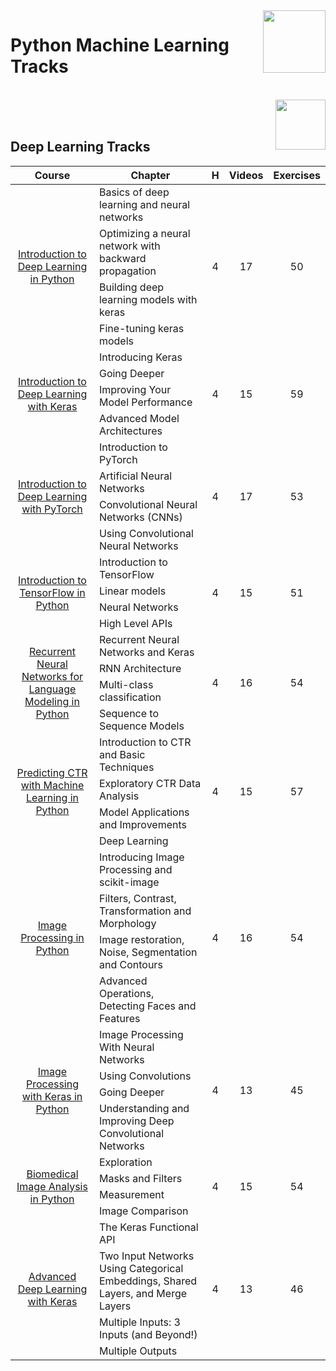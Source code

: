 <img align="right" width="100" src="https://github.com/cs-MohamedAyman/DataCamp-Tracks/blob/master/org-logos/datacamp.jpg">

# Python Machine Learning Tracks

<br>
<img align="right" width="80" height="80" src="https://github.com/cs-MohamedAyman/DataCamp-Tracks/blob/master/org-logos/python.jpg">
<br><br>

## Deep Learning Tracks

<table>
    <thead>
        <tr>
            <th width="40%">Course</th>
            <th width="60%">Chapter</th>
            <th>H</th>
            <th>Videos</th>
            <th>Exercises</th>
        </tr>
    </thead>
    <tbody>
            <tr>
                <td rowspan=4 align=center>
<a href="https://learn.datacamp.com/courses/introduction-to-deep-learning-in-python">Introduction to Deep Learning in Python</a><br>
                <td align="left">Basics of deep learning and neural networks</td>
                <td rowspan=4 align="center">4</td>
                <td rowspan=4 align="center">17</td>
                <td rowspan=4 align="center">50</td>
                </td>
            </tr>
            <tr>
                <td align="left">Optimizing a neural network with backward propagation</td>
            </tr>
            <tr>
                <td align="left">Building deep learning models with keras</td>
            </tr>
            <tr>
                <td align="left">Fine-tuning keras models</td>
            </tr>
            <tr>
                <td rowspan=4 align=center>
<a href="https://learn.datacamp.com/courses/introduction-to-deep-learning-with-keras">Introduction to Deep Learning with Keras</a><br>
                <td align="left">Introducing Keras</td>
                <td rowspan=4 align="center">4</td>
                <td rowspan=4 align="center">15</td>
                <td rowspan=4 align="center">59</td>
                </td>
            </tr>
            <tr>
                <td align="left">Going Deeper</td>
            </tr>
            <tr>
                <td align="left">Improving Your Model Performance</td>
            </tr>
            <tr>
                <td align="left">Advanced Model Architectures</td>
            </tr>
            <tr>
                <td rowspan=4 align=center>
<a href="https://learn.datacamp.com/courses/introduction-to-deep-learning-with-pytorch">Introduction to Deep Learning with PyTorch</a><br>
                <td align="left">Introduction to PyTorch</td>
                <td rowspan=4 align="center">4</td>
                <td rowspan=4 align="center">17</td>
                <td rowspan=4 align="center">53</td>
                </td>
            </tr>
            <tr>
                <td align="left">Artificial Neural Networks</td>
            </tr>
            <tr>
                <td align="left">Convolutional Neural Networks (CNNs)</td>
            </tr>
            <tr>
                <td align="left">Using Convolutional Neural Networks</td>
            </tr>
            <tr>
                <td rowspan=4 align=center>
<a href="https://learn.datacamp.com/courses/introduction-to-tensorflow-in-python">Introduction to TensorFlow in Python</a><br>
                <td align="left">Introduction to TensorFlow</td>
                <td rowspan=4 align="center">4</td>
                <td rowspan=4 align="center">15</td>
                <td rowspan=4 align="center">51</td>
                </td>
            </tr>
            <tr>
                <td align="left">Linear models</td>
            </tr>
            <tr>
                <td align="left">Neural Networks</td>
            </tr>
            <tr>
                <td align="left">High Level APIs</td>
            </tr>
            <tr>
                <td rowspan=4 align=center>
<a href="https://learn.datacamp.com/courses/recurrent-neural-networks-for-language-modeling-in-python">Recurrent Neural Networks for Language Modeling in Python</a><br>
                <td align="left">Recurrent Neural Networks and Keras</td>
                <td rowspan=4 align="center">4</td>
                <td rowspan=4 align="center">16</td>
                <td rowspan=4 align="center">54</td>
                </td>
            </tr>
            <tr>
                <td align="left">RNN Architecture</td>
            </tr>
            <tr>
                <td align="left">Multi-class classification</td>
            </tr>
            <tr>
                <td align="left">Sequence to Sequence Models</td>
            </tr>
            <tr>
                <td rowspan=4 align=center>
<a href="https://learn.datacamp.com/courses/predicting-ctr-with-machine-learning-in-python">Predicting CTR with Machine Learning in Python</a><br>
                <td align="left">Introduction to CTR and Basic Techniques</td>
                <td rowspan=4 align="center">4</td>
                <td rowspan=4 align="center">15</td>
                <td rowspan=4 align="center">57</td>
                </td>
            </tr>
            <tr>
                <td align="left">Exploratory CTR Data Analysis</td>
            </tr>
            <tr>
                <td align="left">Model Applications and Improvements</td>
            </tr>
            <tr>
                <td align="left">Deep Learning</td>
            </tr>
            <tr>
                <td rowspan=4 align=center>
<a href="https://learn.datacamp.com/courses/image-processing-in-python">Image Processing in Python</a><br>
                <td align="left">Introducing Image Processing and scikit-image</td>
                <td rowspan=4 align="center">4</td>
                <td rowspan=4 align="center">16</td>
                <td rowspan=4 align="center">54</td>
                </td>
            </tr>
            <tr>
                <td align="left">Filters, Contrast, Transformation and Morphology</td>
            </tr>
            <tr>
                <td align="left">Image restoration, Noise, Segmentation and Contours</td>
            </tr>
            <tr>
                <td align="left">Advanced Operations, Detecting Faces and Features</td>
            </tr>
            <tr>
                <td rowspan=4 align=center>
<a href="https://learn.datacamp.com/courses/image-processing-with-keras-in-python">Image Processing with Keras in Python</a><br>
                <td align="left">Image Processing With Neural Networks</td>
                <td rowspan=4 align="center">4</td>
                <td rowspan=4 align="center">13</td>
                <td rowspan=4 align="center">45</td>
                </td>
            </tr>
            <tr>
                <td align="left">Using Convolutions</td>
            </tr>
            <tr>
                <td align="left">Going Deeper</td>
            </tr>
            <tr>
                <td align="left">Understanding and Improving Deep Convolutional Networks</td>
            </tr>
            <tr>
                <td rowspan=4 align=center>
<a href="https://learn.datacamp.com/courses/biomedical-image-analysis-in-python">Biomedical Image Analysis in Python</a><br>
                <td align="left">Exploration</td>
                <td rowspan=4 align="center">4</td>
                <td rowspan=4 align="center">15</td>
                <td rowspan=4 align="center">54</td>
                </td>
            </tr>
            <tr>
                <td align="left">Masks and Filters</td>
            </tr>
            <tr>
                <td align="left">Measurement</td>
            </tr>
            <tr>
                <td align="left">Image Comparison</td>
            </tr>
            <tr>
                <td rowspan=4 align=center>
<a href="https://learn.datacamp.com/courses/advanced-deep-learning-with-keras">Advanced Deep Learning with Keras</a><br>
                <td align="left">The Keras Functional API</td>
                <td rowspan=4 align="center">4</td>
                <td rowspan=4 align="center">13</td>
                <td rowspan=4 align="center">46</td>
                </td>
            </tr>
            <tr>
                <td align="left">Two Input Networks Using Categorical Embeddings, Shared Layers, and Merge Layers</td>
            </tr>
            <tr>
                <td align="left">Multiple Inputs: 3 Inputs (and Beyond!)</td>
            </tr>
            <tr>
                <td align="left">Multiple Outputs</td>
            </tr>
    </tbody>
</table>
